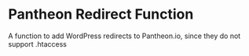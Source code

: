 # Pantheon Redirect Function
A function to add WordPress redirects to Pantheon.io, since they do not support .htaccess
